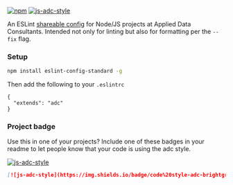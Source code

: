 [![npm](https://img.shields.io/npm/v/eslint-config-adc.svg)](https://npmjs.org/package/eslint-config-adc) [![js-adc-style](https://img.shields.io/badge/code%20style-adc-brightgreen.svg)](https://github.com/applieddataconsultants/eslint-config-adc)

An ESLint [shareable config](http://eslint.org/docs/developer-guide/shareable-configs) for Node/JS projects at Applied Data Consultants. Intended not only for linting but also for formatting per the `--fix` flag.

### Setup

```sh
npm install eslint-config-standard -g
```

Then add the following to your `.eslintrc`

```
{
  "extends": "adc"
}
```

### Project badge

Use this in one of your projects? Include one of these badges in your readme to let people know that your code is using the adc style.

[![js-adc-style](https://img.shields.io/badge/code%20style-adc-brightgreen.svg)](https://github.com/applieddataconsultants/eslint-config-adc)

```markdown
[![js-adc-style](https://img.shields.io/badge/code%20style-adc-brightgreen.svg)](https://github.com/applieddataconsultants/eslint-config-adc)
```
